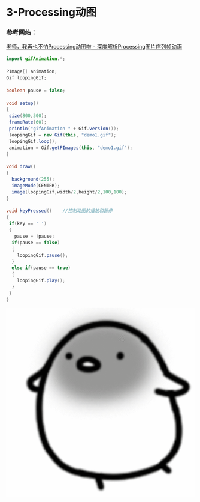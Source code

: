# 3-Processing动图

### 参考网站：

[老师，我再也不怕Processing动图啦 - 深度解析Processing图片序列帧动画](https://mp.weixin.qq.com/s/O1awDaha3M4SaEEBqJq0Yw)

```java
import gifAnimation.*;

PImage[] animation;
Gif loopingGif;

boolean pause = false;

void setup()
{
 size(800,300);
 frameRate(60);
 println("gifAnimation " + Gif.version());
 loopingGif = new Gif(this, "demo1.gif");
 loopingGif.loop();
 animation = Gif.getPImages(this, "demo1.gif");
}

void draw()
{
  background(255);
  imageMode(CENTER);
  image(loopingGif,width/2,height/2,100,100);
}

void keyPressed()    //控制动图的播放和暂停
{
 if(key == ' ')
 {
   pause = !pause;
  if(pause == false)
  {
    loopingGif.pause();
  }
  else if(pause == true)
  {
    loopingGif.play();
  }
 }
}
```

![demo1.gif](3-Processing%E5%8A%A8%E5%9B%BE%208d97103094eb4a2a875fcf7f463216dd/demo1.gif)